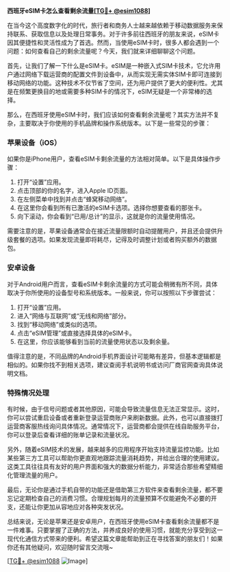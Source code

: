 **西班牙eSIM卡怎么查看剩余流量[[TG💪+ @esim1088](https://t.me/s/esim1088)]**

在当今这个高度数字化的时代，旅行者和商务人士越来越依赖于移动数据服务来保持联系、获取信息以及处理日常事务。对于许多前往西班牙的朋友来说，eSIM卡因其便捷性和灵活性成为了首选。然而，当使用eSIM卡时，很多人都会遇到一个问题：如何查看自己的剩余流量呢？今天，我们就来详细聊聊这个问题。

首先，让我们了解一下什么是eSIM卡。eSIM是一种嵌入式SIM卡技术，它允许用户通过网络下载运营商的配置文件到设备中，从而实现无需实体SIM卡即可连接到移动网络的功能。这种技术不仅节省了空间，还为用户提供了更大的便利性。尤其是在频繁更换目的地或需要多种SIM卡的情况下，eSIM无疑是一个非常棒的选择。

那么，在西班牙使用eSIM卡时，我们应该如何查看剩余流量呢？其实方法并不复杂，主要取决于你使用的手机品牌和操作系统版本。以下是一些常见的步骤：

### **苹果设备（iOS）**

如果你是iPhone用户，查看eSIM卡剩余流量的方法相对简单。以下是具体操作步骤：

1. 打开“设置”应用。
2. 点击顶部的你的名字，进入Apple ID页面。
3. 在左侧菜单中找到并点击“蜂窝移动网络”。
4. 在这里你会看到所有已激活的eSIM卡选项。选择你想要查看的那张卡。
5. 向下滚动，你会看到“已用/总计”的显示，这就是你的流量使用情况。

需要注意的是，苹果设备通常会在接近流量限额时自动提醒用户，并且还会提供升级套餐的选项。如果发现流量即将耗尽，记得及时调整计划或者购买额外的数据包。

### **安卓设备**

对于Android用户而言，查看eSIM卡剩余流量的方式可能会稍微有所不同，具体取决于你所使用的设备型号和系统版本。一般来说，你可以按照以下步骤尝试：

1. 打开“设置”应用。
2. 进入“网络与互联网”或“无线和网络”部分。
3. 找到“移动网络”或类似的选项。
4. 点击“eSIM管理”或直接选择具体的eSIM卡。
5. 在这里，你应该能够看到当前的流量使用状态以及剩余量。

值得注意的是，不同品牌的Android手机界面设计可能略有差异，但基本逻辑都是相似的。如果你找不到相关选项，建议查阅手机说明书或访问厂商官网查询具体说明文档。

### **特殊情况处理**

有时候，由于信号问题或者其他原因，可能会导致流量信息无法正常显示。这时，你可以尝试重启设备或者重新登录运营商账户来刷新数据。此外，也可以直接拨打运营商客服热线询问具体情况。通常情况下，运营商都会提供在线自助服务平台，你可以登录后查看详细的账单记录和流量状况。

另外，随着eSIM技术的发展，越来越多的应用程序开始支持流量监控功能。比如某些第三方工具可以帮助你更直观地跟踪流量消耗趋势，并给出合理的使用建议。这类工具往往具有友好的用户界面和强大的数据分析能力，非常适合那些希望精细化管理流量的用户。

最后，无论你是通过手机自带的功能还是借助第三方软件来查看剩余流量，都不要忘记定期检查自己的消费习惯。合理规划每月的流量预算不仅能避免不必要的开支，还能让你更加从容地应对各种突发状况。

总结来说，无论是苹果还是安卓用户，在西班牙使用eSIM卡查看剩余流量都不是一件难事。只要掌握了正确的方法，并养成良好的使用习惯，就能充分享受到这一现代化通信方式带来的便利。希望这篇文章能帮助到正在寻找答案的朋友们！如果你还有其他疑问，欢迎随时留言交流哦~

[[TG💪+ @esim1088](https://t.me/s/esim1088) ![Image](https://i.postimg.cc/4NQfJmqS/Snipaste-2025-05-13-00-14-12.png)]